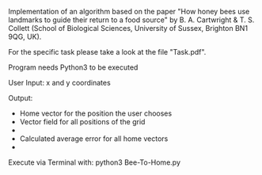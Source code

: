 Implementation of an algorithm based on the paper "How honey bees use landmarks to guide their return to a food source" by B. A. Cartwright & T. S. Collett (School of Biological Sciences, University of Sussex, Brighton BN1 9QG, UK).

For the specific task please take a look at the file "Task.pdf".

Program needs Python3 to be executed

User Input: x and y coordinates

Output:
<ul>
<li>Home vector for the position the user chooses</li>
<li>Vector field for all positions of the grid<li>
<li>Calculated average error for all home vectors<li>
</ul>

Execute via Terminal with:
python3 Bee-To-Home.py
